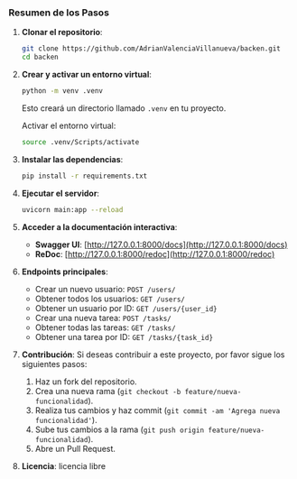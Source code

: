 ### Resumen de los Pasos

1. **Clonar el repositorio**: 
    ```bash
    git clone https://github.com/AdrianValenciaVillanueva/backen.git
    cd backen
    ```

2. **Crear y activar un entorno virtual**: 
    ```bash
    python -m venv .venv
    ```
    Esto creará un directorio llamado `.venv` en tu proyecto.

    Activar el entorno virtual:
    ```bash
    source .venv/Scripts/activate
    ```

3. **Instalar las dependencias**:
    ```bash
    pip install -r requirements.txt
    ```

4. **Ejecutar el servidor**: 
    ```bash
    uvicorn main:app --reload
    ```

5. **Acceder a la documentación interactiva**:
    - **Swagger UI**: [http://127.0.0.1:8000/docs](http://127.0.0.1:8000/docs)
    - **ReDoc**: [http://127.0.0.1:8000/redoc](http://127.0.0.1:8000/redoc)

6. **Endpoints principales**: 
    - Crear un nuevo usuario: `POST /users/`
    - Obtener todos los usuarios: `GET /users/`
    - Obtener un usuario por ID: `GET /users/{user_id}`
    - Crear una nueva tarea: `POST /tasks/`
    - Obtener todas las tareas: `GET /tasks/`
    - Obtener una tarea por ID: `GET /tasks/{task_id}`

7. **Contribución**:
    Si deseas contribuir a este proyecto, por favor sigue los siguientes pasos:

    1. Haz un fork del repositorio.
    2. Crea una nueva rama (`git checkout -b feature/nueva-funcionalidad`).
    3. Realiza tus cambios y haz commit (`git commit -am 'Agrega nueva funcionalidad'`).
    4. Sube tus cambios a la rama (`git push origin feature/nueva-funcionalidad`).
    5. Abre un Pull Request.

8. **Licencia**:
    licencia libre
